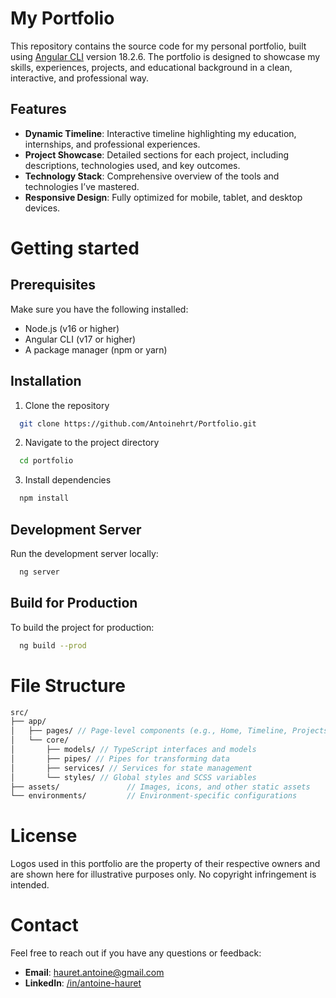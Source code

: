 # My Portfolio

This repository contains the source code for my personal portfolio, built using [Angular CLI](https://github.com/angular/angular-cli) version 18.2.6. The portfolio is designed to showcase my skills, experiences, projects, and educational background in a clean, interactive, and professional way.

## Features

- **Dynamic Timeline**: Interactive timeline highlighting my education, internships, and professional experiences.
- **Project Showcase**: Detailed sections for each project, including descriptions, technologies used, and key outcomes.
- **Technology Stack**: Comprehensive overview of the tools and technologies I’ve mastered.
- **Responsive Design**: Fully optimized for mobile, tablet, and desktop devices.

# Getting started

## Prerequisites

Make sure you have the following installed:

- Node.js (v16 or higher)
- Angular CLI (v17 or higher)
- A package manager (npm or yarn)

## Installation

1. Clone the repository

```bash
  git clone https://github.com/Antoinehrt/Portfolio.git
```

2. Navigate to the project directory

```bash
  cd portfolio
```

3. Install dependencies
```bash
  npm install
```

## Development Server
Run the development server locally:
```bash
  ng server
```

## Build for Production
To build the project for production:
```bash
  ng build --prod
```
# File Structure

```scss
src/
├── app/
│   ├── pages/ // Page-level components (e.g., Home, Timeline, Projects)
│   └── core/            
│       ├── models/ // TypeScript interfaces and models
│       ├── pipes/ // Pipes for transforming data
│       ├── services/ // Services for state management
│       └── styles/ // Global styles and SCSS variables 
├── assets/               // Images, icons, and other static assets
└── environments/         // Environment-specific configurations
```



# License

Logos used in this portfolio are the property of their respective owners and are shown here for illustrative purposes only. No copyright infringement is intended.

# Contact

Feel free to reach out if you have any questions or feedback:

- **Email**: hauret.antoine@gmail.com
- **LinkedIn**: [/in/antoine-hauret](www.linkedin.com/in/antoine-hauret)
